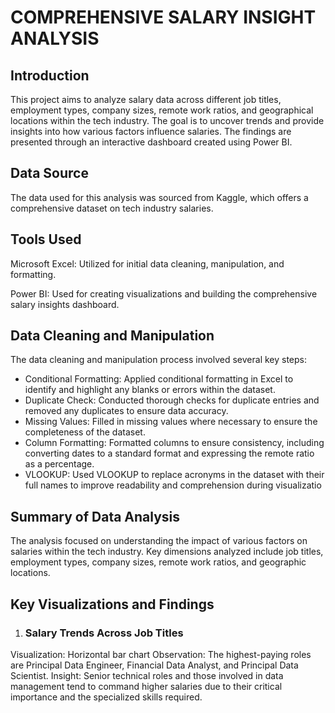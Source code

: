 # COMPREHENSIVE SALARY INSIGHT ANALYSIS
## Introduction
This project aims to analyze salary data across different job titles, employment types, company sizes, remote work ratios, and
geographical locations within the tech industry. The goal is to uncover trends and provide insights into how various factors influence
salaries. The findings are presented through an interactive dashboard created using Power BI.

## Data Source
The data used for this analysis was sourced from Kaggle, which offers a comprehensive dataset on tech industry salaries.

## Tools Used
Microsoft Excel: Utilized for initial data cleaning, manipulation, and formatting.

Power BI: Used for creating visualizations and building the comprehensive salary insights dashboard.

## Data Cleaning and Manipulation
The data cleaning and manipulation process involved several key steps:

- Conditional Formatting: Applied conditional formatting in Excel to identify and highlight any blanks or errors within the dataset.
- Duplicate Check: Conducted thorough checks for duplicate entries and removed any duplicates to ensure data accuracy.
- Missing Values: Filled in missing values where necessary to ensure the completeness of the dataset.
- Column Formatting: Formatted columns to ensure consistency, including converting dates to a standard format and expressing the remote ratio as a percentage.
- VLOOKUP: Used VLOOKUP to replace acronyms in the dataset with their full names to improve readability and comprehension during visualizatio


## Summary of Data Analysis
The analysis focused on understanding the impact of various factors on salaries within the tech industry. 
Key dimensions analyzed include job titles, employment types, company sizes, remote work ratios, and geographic locations.

## Key Visualizations and Findings
1. ### Salary Trends Across Job Titles
   
Visualization: Horizontal bar chart
Observation: The highest-paying roles are Principal Data Engineer, Financial Data Analyst, and Principal Data Scientist.
Insight: Senior technical roles and those involved in data management tend to command higher salaries due to their critical importance and the specialized skills required.
